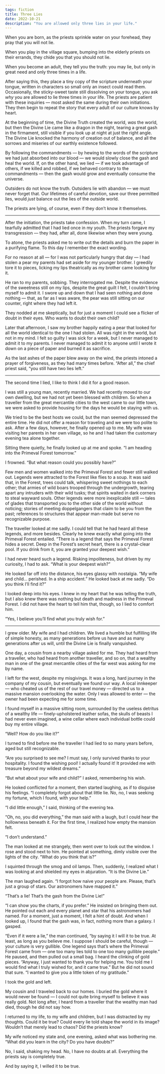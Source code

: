 ```yaml
---
tags: fiction
title: Three Lies
date: 2022-10-21
description: "You are allowed only three lies in your life."
---
```


When you are born, as the priests sprinkle water on your forehead, they pray that you will not lie.

When you play in the village square, bumping into the elderly priests on their errands, they chide you that you should not lie.

When you become an adult, they tell you the truth: you may lie, but only in great need and only three times in a life.

After saying this, they place a tiny copy of the scripture underneath your tongue, written in characters so small only an insect could read them. Occasionally, the sticky-sweet taste still dissolving on your tongue, you ask _why_ you are allowed to lie three times in your life. The priests are patient with these inquiries — most asked the same during their own initiations. They then begin to repeat the story that every adult of our culture knows by heart.

At the beginning of time, the Divine Truth created the world, _was_ the world, but then the Divine Lie came like a dragon in the night, tearing a great gash in the firmament, still visible if you look up at night at just the right angle. The Divine Lie knocked the harmony of creation out of balance, and all the sorrows and miseries of our earthly existence followed.

By following the commandments — by hewing to the words of the scripture we had just absorbed into our blood — we would slowly close the gash and heal the world. If, on the other hand, we lied — if we took advantage of others, if we killed and robbed, if we behaved contrary to the commandments — then the gash would grow and eventually consume the universe.

Outsiders do not know the truth. Outsiders lie with abandon — we must never forget that. Our lifetimes of careful devotion, save our three permitted lies, would _just_ balance out the lies of the outside world.

The priests are lying, of course, even if they don’t know it themselves.

----

After the initiation, the priests take confession. When my turn came, I tearfully admitted that I had lied once in my youth. The priests forgave my transgression — they had, after all, done likewise when they were young.

To atone, the priests asked me to write out the details and burn the paper in a purifying flame. To this day I remember the exact wording.

For no reason at all — for I was not particularly hungry that day — I had stolen a pear my parents had set aside for my younger brother. I greedily tore it to pieces, licking my lips theatrically as my brother came looking for it.

He ran to my parents, sobbing. They interrogated me. Despite the evidence of the sweetness still on my lips, despite the great guilt I felt, I couldn’t bring myself to admit it. I swore up and down that I had seen nothing and done nothing — that, as far as I was aware, the pear was still sitting on our counter, right where they had left it.

They nodded at me skeptically, but for just a moment I could see a flicker of doubt in their eyes. Who wants to doubt their own child?

Later that afternoon, I saw my brother happily eating a pear that looked for all the world identical to the one I had stolen. All was right in the world, but not in my mind. I felt so guilty I was sick for a week, but I never managed to admit it to my parents. I never managed to admit it to anyone until I wrote it down on a piece of paper and burned it as sacrifice.

As the last ashes of the paper blew away on the wind, the priests intoned a prayer of forgiveness, as they had many times before. “After all,” the chief priest said, “you still have two lies left.”

----

The second time I lied, I like to think I did it for a good reason.

I was still a young man, recently married. We had recently moved to our own dwelling, but we had not yet been blessed with children. So when a traveller from the great mercantile cities to the west came to our little town, we were asked to provide housing for the days he would be staying with us.

We tried to be the best hosts we could, but the man seemed depressed the entire time. He did not offer a reason for traveling and we were too polite to ask. After a few days, however, he finally opened up to me. My wife was visiting her parents in her own village, so he and I had taken the customary evening tea alone together.

Sitting there quietly, he finally looked up at me and spoke. “I am heading into the Primeval Forest tomorrow.”

I frowned. “But what reason could you possibly have?”

Few men and women walked into the Primeval Forest and fewer still walked out. Legends were attracted to the Forest like flies to a soup. It was said that, in the Forest, trees could talk, whispering sweet nothings to each other; that armies of wild boars trooped through the undergrowth, tearing apart any intruders with their wild tusks; that spirits waited in dark corners to steal wayward souls. Other legends were more inexplicable still — tales of glades that transported you to the other side of the world without noticing; stories of meeting doppelgangers that claim to be you from the past; references to structures that appear man-made but serve no recognizable purpose.

The traveller looked at me sadly. I could tell that he had heard all these legends, and more besides. Clearly he knew exactly what going into the Primeval Forest entailed. “There is a legend that says the Primeval Forest hides a secret. Deep in the Forest’s secret heart, there is a crystal-clear pool. If you drink from it, you are granted your deepest wish.”

I had never heard such a legend. Risking impoliteness, but driven by my curiosity, I had to ask. “What is your deepest wish?”

He looked far off into the distance, his eyes glassy with nostalgia. “My wife and child... perished. In a ship accident.” He looked back at me sadly. “Do you think I’ll find it?”

I looked deep into his eyes. I knew in my heart that he was telling the truth, but I also knew there was nothing but death and madness in the Primeval Forest. I did not have the heart to tell him that, though, so I lied to comfort him.

“Yes, I believe you’ll find what you truly wish for.”

----

I grew older. My wife and I had children. We lived a humble but fulfilling life of simple honesty, as many generations before us have and as many generations after us will, until the Divine Lie is finally vanquished.

One day, a cousin from a nearby village asked for me. They had heard from a traveller, who had heard from another traveller, and so on, that a wealthy man in one of the great mercantile cities of the far west was asking for me by name.

I left for the west, despite my misgivings. It was a long, hard journey in the company of my cousin, but eventually we found our way. A local innkeeper — who cheated us of the rest of our travel money — directed us to a massive mansion overlooking the water. Only I was allowed to enter — the owner had been expecting me for some time.

I found myself in a massive sitting room, surrounded by the useless detritus of a wealthy life — finely-upholstered leather sofas, the skulls of beasts I had never even imagined, a wine cellar where each individual bottle could buy my entire village.

“Well? How do you like it?”

I turned to find before me the traveller I had lied to so many years before, aged but still recognizable.

“Are you surprised to see me? I must say, I only survived thanks to your hospitality. I found the wishing pool! I actually found it! It provided me with treasure beyond my wildest dreams.”

“But what about your wife and child?” I asked, remembering his wish.

He looked conflicted for a moment, then started laughing, as if to disguise his feelings. “I completely forgot about that little lie. No, no, I was seeking my fortune, which I found, with your help.”

“I did little enough,” I said, thinking of the evening tea.

“Oh, no, you did everything,” the man said with a laugh, but I could hear the hollowness beneath it. For the first time, I realized how empty the mansion felt.

“I don’t understand.”

The man looked at me strangely, then went over to look out the window. I rose and stood next to him. He pointed at something, dimly visible over the lights of the city. “What do you think that is?”

I squinted through the smog and oil lamps. Then, suddenly, I realized what I was looking at and shielded my eyes in abjuration. “It is the Divine Lie.”

The man laughed again. “I forgot how naive your people are. Please, that’s just a group of stars. Our astronomers have mapped it.”

“That’s a lie! That’s the gash from the Divine Lie!”

“I can show you the charts, if you prefer.” He insisted on bringing them out. He pointed out each and every planet and star that his astronomers had named. For a moment, just a moment, I felt a hint of doubt. And when I looked up, I found that the gash was, in fact, nothing more than a galaxy. I gasped.

“Even if it were a lie,” the man continued, “by saying it I will it to be true. At least, as long as you believe me. I suppose I should be careful, though — your culture is very gullible. One legend says that’s where the Primeval Forest came from — one too many lies told to one too many gullible people.” He paused, and then pulled out a small bag. I heard the clinking of gold pieces. “Anyway, I just wanted to thank you for helping me. You told me I would find what I truly wished for, and it came true.” But he did not sound that sure. “I wanted to give you a little token of my gratitude.”

I took the gold and left.

My cousin and I traveled back to our homes. I buried the gold where it would never be found — I could not quite bring myself to believe it was really gold. Not long after, I heard from a traveller that the wealthy man had died, though he did not say how.

I returned to my life, to my wife and children, but I was distracted by my thoughts. Could it be true? Could every lie told shape the world in its image? Wouldn’t that merely lead to chaos? Did the priests know?

My wife noticed my state and, one evening, asked what was bothering me. “What did you learn in the city? Do you have doubts?”

No, I said, shaking my head. No, I have no doubts at all. Everything the priests say is completely true.

And by saying it, I willed it to be true.
